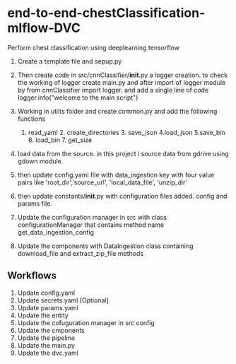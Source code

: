 # end-to-end-chestClassification-mlflow-DVC
Perform chest classification using deeplearning tensorflow 
1. Create a template file and sepup.py 
2. Then create code in src/cnnClassifier/__init__.py  a logger creation. to check the working of logger create main.py and after import of logger module by from cnnClassifier import logger. and add a single line of code logger.info("welcome to the main script")
3. Working in utilts folder and create common.py and add the following functions 
    1. read_yaml    2. create_directories   3. save_json    4.load_json     5.save_bin      6.  load_bin    7.  get_size


4. load data from the source. in this project i source data from gdrive using gdown module. 
5. then update config.yaml file with data_ingestion key with four value pairs like 'root_dir','source_url', 'local_data_file', 'unzip_dir'
6. then update constants/__init__.py with configuration files added. config and params file.
7. Update the configuration manager in src with class configurationManager that contains method name get_data_ingestion_config 
8. Update the components with DataIngestion class containing download_file and extract_zip_file methods


## Workflows

1. Update config.yaml 
2. Update secrets.yaml [Optional]
3. Update params.yaml 
4. Update the entity 
5. Update the cofuguration manager in src config
6. Update the cmponents 
7. Update the pipeline 
8. Update the main.py 
9. Update the dvc.yaml 
